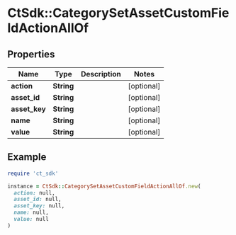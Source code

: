 # CtSdk::CategorySetAssetCustomFieldActionAllOf

## Properties

| Name | Type | Description | Notes |
| ---- | ---- | ----------- | ----- |
| **action** | **String** |  | [optional] |
| **asset_id** | **String** |  | [optional] |
| **asset_key** | **String** |  | [optional] |
| **name** | **String** |  | [optional] |
| **value** | **String** |  | [optional] |

## Example

```ruby
require 'ct_sdk'

instance = CtSdk::CategorySetAssetCustomFieldActionAllOf.new(
  action: null,
  asset_id: null,
  asset_key: null,
  name: null,
  value: null
)
```

